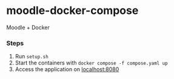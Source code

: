 # moodle-docker-compose

Moodle + Docker

### Steps

1. Run `setup.sh`
2. Start the containers with `docker compose -f compose.yaml up`
3. Access the application on [localhost:8080](localhost:8080)  
  
